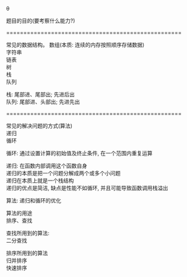 θ


题目的目的(要考察什么能力?)

===================================================


常见的数据结构。
数组(本质: 连续的内存按照顺序存储数据)  
字符串  
链表  
树  
栈  
队列  
 
栈: 尾部进、尾部出; 先进后出  
队列: 尾部进、头部出; 先进先出  


===================================================



常见的解决问题的方式(算法)  
递归  
循环  


循环: 通过设置计算的初始值及终止条件, 在一个范围内重复运算  


递归: 在函数内部调用这个函数自身  
递归的本质是把一个问题分解成两个或多个小问题  
递归在本质上就是一个栈结构  
递归的优点是简洁, 缺点是性能不如循环, 并且可能导致函数调用栈溢出  



算法: 递归和循环的优化  

  
算法的用途  
排序、查找  

查找所用到的算法:  
二分查找  

排序所用到的算法  
归并排序  
快速排序  
